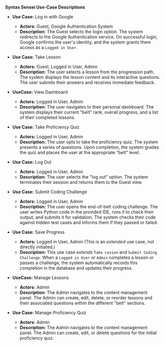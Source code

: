 **Syntax Sensei Use-Case Descriptions**

* **Use Case:** Log in with Google
    * **Actors:** Guest, Google Authentication System
    * **Description:** The Guest selects the login option. The system redirects to the Google Authentication service. On successful login, Google confirms the user's identity, and the system grants them access as a `Logged in User`.

* **Use Case:** Take Lesson
    * **Actors:** Guest, Logged in User, Admin
    * **Description:** The user selects a lesson from the progression path. The system displays the lesson content and its interactive questions. The user submits their answers and receives immediate feedback.

* **UseCase:** View Dashboard
    * **Actors:** Logged in User, Admin
    * **Description:** The user navigates to their personal dashboard. The system displays their current "belt" rank, overall progress, and a list of their completed lessons.

* **Use Case:** Take Proficiency Quiz
    * **Actors:** Logged in User, Admin
    * **Description:** The user opts to take the proficiency quiz. The system presents a series of questions. Upon completion, the system grades the quiz and places the user at the appropriate "belt" level.

* **Use Case:** Log Out
    * **Actors:** Logged in User, Admin
    * **Description:** The user selects the "log out" option. The system terminates their session and returns them to the Guest view.

* **Use Case:** Submit Coding Challenge
    * **Actors:** Logged in User, Admin
    * **Description:** The user opens the end-of-belt coding challenge. The user writes Python code in the provided IDE, runs it to check their output, and submits it for validation. The system checks their code against hidden test cases and informs them if they passed or failed.

* **Use Case:** Save Progress
    * **Actors:** Logged in User, Admin (This is an *extended* use case, not directly initiated.)
    * **Description:** This use case *extends* `Take Lesson` and `Submit Coding Challenge`. When a `Logged in User` or `Admin` completes a lesson or passes a challenge, the system automatically records this completion in the database and updates their progress.

* **UseCase:** Manage Lessons
    * **Actors:** Admin
    * **Description:** The Admin navigates to the content management panel. The Admin can create, edit, delete, or reorder lessons and their associated questions within the different "belt" sections.

* **Use Case:** Manage Proficiency Quiz
    * **Actors:** Admin
    * **Description:** The Admin navigates to the content management panel. The Admin can create, edit, or delete questions for the initial proficiency quiz.
